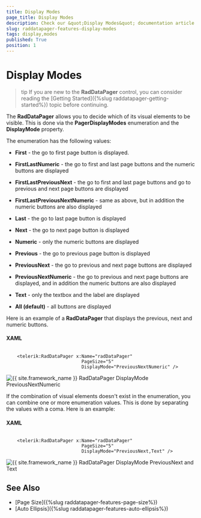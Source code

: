 ```yaml
---
title: Display Modes
page_title: Display Modes
description: Check our &quot;Display Modes&quot; documentation article for the RadDataPager {{ site.framework_name }} control.
slug: raddatapager-features-display-modes
tags: display,modes
published: True
position: 1
---
```


# Display Modes

>tip If you are new to the __RadDataPager__ control, you can consider reading the [Getting Started]({%slug raddatapager-getting-started%}) topic before continuing.

The __RadDataPager__ allows you to decide which of its visual elements to be visible. This is done via the __PagerDisplayModes__ enumeration and the __DisplayMode__ property. 

The enumeration has the following values:

* __First__ - the go to first page button is displayed.


* __FirstLastNumeric__ - the go to first and last page buttons and the numeric buttons are displayed


* __FirstLastPreviousNext__ - the go to first and last page buttons and go to previous and next page buttons are displayed


* __FirstLastPreviousNextNumeric__ - same as above, but in addition the numeric buttons are also displayed


* __Last__ - the go to last page button is displayed


* __Next__ - the go to next page button is displayed


* __Numeric__ - only the numeric buttons are displayed


* __Previous__ - the go to previous page button is displayed


* __PreviousNext__ - the go to previous and next page buttons are displayed


* __PreviousNextNumeric__ - the go to previous and next page buttons are displayed, and in addition the numeric buttons are also displayed


* __Text__ - only the textbox and the label are displayed


* __All (default)__ - all buttons are displayed

Here is an example of a __RadDataPager__ that displays the previous, next and numeric buttons.

#### __XAML__

```XAML

	<telerik:RadDataPager x:Name="radDataPager"
	                        PageSize="5"
	                        DisplayMode="PreviousNextNumeric" />
```

![{{ site.framework_name }} RadDataPager DisplayMode PreviousNextNumeric](images/RadDataPager_Features_DisplayModes_01.png)

If the combination of visual elements doesn't exist in the enumeration, you can combine one or more enumeration values. This is done by separating the values with a coma. Here is an example:

#### __XAML__

```XAML

	<telerik:RadDataPager x:Name="radDataPager"
	                        PageSize="5"
	                        DisplayMode="PreviousNext,Text" />
```

![{{ site.framework_name }} RadDataPager DisplayMode PreviousNext and Text](images/RadDataPager_Features_DisplayModes_02.png)

## See Also  
 * [Page Size]({%slug raddatapager-features-page-size%})
 * [Auto Ellipsis]({%slug raddatapager-features-auto-ellipsis%})
